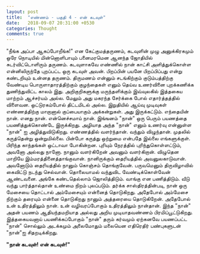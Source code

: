 ```yaml
---
layout: post
title:  "எண்ணம் - பகுதி 4 - என் கடவுள்"
date:   2018-09-07 20:31:00 +0530
categories: Thought
comments: true
---
```

"நீங்க அப்பா ஆகப்போறீங்க!" என கேட்குமத்தருணம், கடவுளின் முழு அனுக்கிரகமும் ஒரே நொடியில் மின்னொளிபாயும் பனைமரமென ஆனந்த ஜோதியில் சுடர்விட்டொளிரும் தருணம். கடவுளாகவே எண்ணில் நான் காட்சி அளித்துக்கொள்ள என்னிலிருந்தே புறப்பட்ட ஒரு கடவுள் அவன். பிறப்பின் பயனே பிறப்பிப்பது என்று கண்டறியும் உன்னத தருணம். திருமணம் என்னும் சடங்கிற்கும் குடும்பத்திற்கு வேண்டிய பொருளாதாரத்திற்கும் குழந்தைகள் எனும் தெய்வ உணர்வினை புறக்கணிக்க துணிந்துவிட்ட காலம் இது. அறிகுறிகளுக்கு மருந்தளிக்கும் இவ்வுலகில் இத்தகைய மாற்றம் ஆச்சர்யம் அல்ல. மேலும் அது மகரந்த சேர்க்கை போல் எதார்த்தத்தில் விளைவன. ஒட்டுரகம்போல் திட்டமிடல் அல்ல. இறுதியில் ஆய்வு முடிவுகள் எண்ணத்திற்கு மாறானால் குப்பையாகும் அக்கன்றுகள். அது இருக்கட்டும். எந்தையின் நான். எனது நான். என்னெச்சமாய் நான். இங்ஙனம் "நான்" ஒரு பெரும் பயணத்தை பயணித்துக்கொண்டே இருக்கிறது. அழியாத அந்த "நான்" எனும் உணர்வு என்னுள்ள "நான்" ஐ அழித்துவிடுகிறது. எண்ணத்தில் வளர்ந்தான். வந்தும் விழுந்தான். முதலில் கருத்தென்று ஒன்றுமில்லை. பின்போ கருத்து ஒற்றுமை என்பதே இல்லை எங்களுக்குள்.  பிரிந்த காந்தங்கள் ஒட்டாவா போகின்றன. புரியும் நேரத்தில் புரிந்துகொள்ளட்டும், அவனோ அல்லது நானோ. நானும் வளர்கிறேன் அவனும் வளர்கிறான். விழுதென மாறியே இம்மரத்தினைத்தாங்குவான். நானிருக்கும் தைரியத்தில் அவனுலகாடுவான். அவனோடும் தைரியத்தில் நானும் கொஞ்சம் தொங்குவேன். பருவமெனும் திருவிழாவில் கைவிட்டு நடந்து செல்வான். தொலையாமல் வந்துவிட வேண்டிக்கொள்வேன் ஆண்டவனை. அங்கே கண்டதெல்லாம் ஜொலித்திடும். வாங்கு என பணித்திடும். வீடு வந்து பார்த்தால்தான் உண்மை நிறம் புலப்படும். தர்க்க சாஸ்திரத்தின்படி, நான் ஒரு மேசையை தொட்டால் அம்மேசையும் என்னைத் தொடுகிறது. அதேபோல் அம்மேசை நிற்கும் தரையும் என்னை தொடுகிறது நானும் அத்தரையை தொடுகிறேன். அதேபோல் உன் உதிரத்திலும் நான். உன் வழிவரப்போகும் உதிரத்திலும் நான்தான். இந்த "நான்" அதன் பயணம் ஆதியந்தமறியாத அல்லது அறிய முடியாதவண்ணம் பிரமிப்பூட்டுகிறது. இத்தகையவனாய் பயணிக்கப்போகும் "நான்" தரும் கர்வமும் ஏற்கனவே பயணப்பட்ட "நான்" சொல்லும் அடக்கமும் அலைமோதும் மலையென எதிரெதிர் பண்புகளுடன் "நான்"ஐ சிதறடிக்கிறது.

<b>"நான் கடவுள்! என் கடவுள்!"<b>